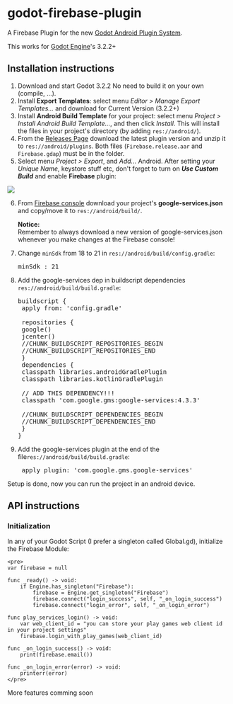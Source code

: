# godot-firebase-plugin
A Firebase Plugin for the new [Godot Android Plugin System](https://docs.godotengine.org/pt_BR/stable/tutorials/plugins/android/android_plugin.html).

This works for [Godot Engine](https://godotengine.org/)'s 3.2.2+

## Installation instructions
1. Download and start Godot 3.2.2 No need to build it on your own (compile, ...).
2. Install **Export Templates**: select menu *Editor > Manage Export Templates...* and download for Current Version (3.2.2+)
3. Install **Android Build Template** for your project: select menu *Project > Install Android Build Template...*, and then click *Install*. This will install the files in your project's directory (by adding `res://android/`).
4. From the [Releases Page](https://github.com/taticus/godot-firebase-plugin/releases) download the latest plugin version and unzip it to `res://android/plugins`. Both files (`Firebase.release.aar` and `Firebase.gdap`) must be in the folder.
5. Select menu *Project > Export*, and *Add...* Android. After setting your *Unique Name*, keystore stuff etc, don't forget to turn on ***Use Custom Build*** and enable **Firebase** plugin:

![](https://i.imgur.com/uobGpQ6.png)

6. From [Firebase console](http://console.firebase.google.com/) download your project's **google-services.json** and copy/move it to `res://android/build/`.

   **Notice:**<br/>Remember to always download a new version of google-services.json whenever you make changes at the Firebase console!

7. Change `minSdk` from 18 to 21 in `res://android/build/config.gradle`:

   <pre>minSdk : 21</pre>
   
8. Add the google-services dep in buildscript dependencies `res://android/build/build.gradle`:

   <pre>
   buildscript {
    apply from: 'config.gradle'

    repositories {
	google()
	jcenter()
	//CHUNK_BUILDSCRIPT_REPOSITORIES_BEGIN
	//CHUNK_BUILDSCRIPT_REPOSITORIES_END
    }
    dependencies {
	classpath libraries.androidGradlePlugin
	classpath libraries.kotlinGradlePlugin
	
	// ADD THIS DEPENDENCY!!!
	classpath 'com.google.gms:google-services:4.3.3'
	
	//CHUNK_BUILDSCRIPT_DEPENDENCIES_BEGIN
	//CHUNK_BUILDSCRIPT_DEPENDENCIES_END
    }
   }
   </pre>
   
9. Add the google-services plugin at the end of the file`res://android/build/build.gradle`:

   <pre>
	apply plugin: 'com.google.gms.google-services'
   </pre>
   
Setup is done, now you can run the project in an android device.

## API instructions

### Initialization

In any of your Godot Script (I prefer a singleton called Global.gd), initialize the Firebase Module:

	<pre>
	var firebase = null
   
	func _ready() -> void:
		if Engine.has_singleton("Firebase"):
			firebase = Engine.get_singleton("Firebase")
			firebase.connect("login_success", self, "_on_login_success")
			firebase.connect("login_error", self, "_on_login_error")
		
	func play_services_login() -> void:
		var web_client_id = "you can store your play games web client id in your project settings"
		firebase.login_with_play_games(web_client_id)
	
	func _on_login_success() -> void:
		print(firebase.email())
		
	func _on_login_error(error) -> void:
		printerr(error)
	</pre>

More features comming soon
